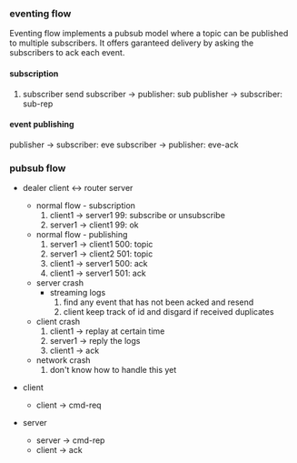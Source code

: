 ### eventing flow
Eventing flow implements a pubsub model where a topic can be published to multiple subscribers.  It offers garanteed delivery by asking the subscribers to ack each event.  

#### subscription
1. subscriber send 
subscriber -> publisher: sub
publisher -> subscriber: sub-rep


#### event publishing
publisher -> subscriber: eve
subscriber -> publisher: eve-ack



### pubsub flow
* dealer client <-> router server
	* normal flow - subscription
		1. client1 -> server1 99: subscribe or unsubscribe
		1. server1 -> client1 99: ok
	* normal flow - publishing
		1. server1 -> client1 500: topic
		1. server1 -> client2 501: topic
		1. client1 -> server1 500: ack
		1. client1 -> server1 501: ack
	* server crash
		* streaming logs
			1. find any event that has not been acked and resend
			1. client keep track of id and disgard if received duplicates
	* client crash
		1. client1 -> replay at certain time
		1. server1 -> reply the logs
		1. client1 -> ack
	* network crash
		1. don't know how to handle this yet

* client
	* client -> cmd-req
* server 
	* server -> cmd-rep
	* client -> ack

